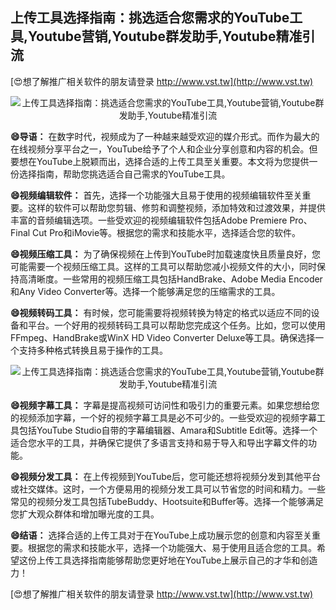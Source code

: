 ## **上传工具选择指南：挑选适合您需求的YouTube工具,Youtube营销,Youtube群发助手,Youtube精准引流**

[😍想了解推广相关软件的朋友请登录 http://www.vst.tw](http://www.vst.tw)

 <center><img src="https://vst.tw/MP4/tuiguang/png/7.png" alt="上传工具选择指南：挑选适合您需求的YouTube工具,Youtube营销,Youtube群发助手,Youtube精准引流"></center>

**😄导语：**
在数字时代，视频成为了一种越来越受欢迎的媒介形式。而作为最大的在线视频分享平台之一，YouTube给予了个人和企业分享创意和内容的机会。但要想在YouTube上脱颖而出，选择合适的上传工具至关重要。本文将为您提供一份选择指南，帮助您挑选适合自己需求的YouTube工具。

**😄视频编辑软件：**
首先，选择一个功能强大且易于使用的视频编辑软件至关重要。这样的软件可以帮助您剪辑、修剪和调整视频，添加特效和过渡效果，并提供丰富的音频编辑选项。一些受欢迎的视频编辑软件包括Adobe Premiere Pro、Final Cut Pro和iMovie等。根据您的需求和技能水平，选择适合您的软件。

**😄视频压缩工具：**
为了确保视频在上传到YouTube时加载速度快且质量良好，您可能需要一个视频压缩工具。这样的工具可以帮助您减小视频文件的大小，同时保持高清晰度。一些常用的视频压缩工具包括HandBrake、Adobe Media Encoder和Any Video Converter等。选择一个能够满足您的压缩需求的工具。

**😄视频转码工具：**
有时候，您可能需要将视频转换为特定的格式以适应不同的设备和平台。一个好用的视频转码工具可以帮助您完成这个任务。比如，您可以使用FFmpeg、HandBrake或WinX HD Video Converter Deluxe等工具。确保选择一个支持多种格式转换且易于操作的工具。

 <center><img src="https://vst.tw/MP4/tuiguang/png/0.png" alt="上传工具选择指南：挑选适合您需求的YouTube工具,Youtube营销,Youtube群发助手,Youtube精准引流"></center>

**😄视频字幕工具：**
字幕是提高视频可访问性和吸引力的重要元素。如果您想给您的视频添加字幕，一个好的视频字幕工具是必不可少的。一些受欢迎的视频字幕工具包括YouTube Studio自带的字幕编辑器、Amara和Subtitle Edit等。选择一个适合您水平的工具，并确保它提供了多语言支持和易于导入和导出字幕文件的功能。

**😄视频分发工具：**
在上传视频到YouTube后，您可能还想将视频分发到其他平台或社交媒体。这时，一个方便易用的视频分发工具可以节省您的时间和精力。一些常见的视频分发工具包括TubeBuddy、Hootsuite和Buffer等。选择一个能够满足您扩大观众群体和增加曝光度的工具。

**😄结语：**
选择合适的上传工具对于在YouTube上成功展示您的创意和内容至关重要。根据您的需求和技能水平，选择一个功能强大、易于使用且适合您的工具。希望这份上传工具选择指南能够帮助您更好地在YouTube上展示自己的才华和创造力！

[😍想了解推广相关软件的朋友请登录 http://www.vst.tw](http://www.vst.tw)



